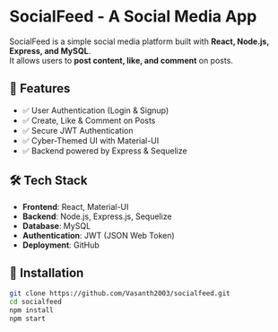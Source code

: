# SocialFeed - A Social Media App

SocialFeed is a simple social media platform built with **React, Node.js, Express, and MySQL**.  
It allows users to **post content, like, and comment** on posts.

## 🚀 Features
- ✅ User Authentication (Login & Signup)
- ✅ Create, Like & Comment on Posts
- ✅ Secure JWT Authentication
- ✅ Cyber-Themed UI with Material-UI
- ✅ Backend powered by Express & Sequelize

## 🛠 Tech Stack
- **Frontend**: React, Material-UI
- **Backend**: Node.js, Express.js, Sequelize
- **Database**: MySQL
- **Authentication**: JWT (JSON Web Token)
- **Deployment**: GitHub

## 📌 Installation
```sh
git clone https://github.com/Vasanth2003/socialfeed.git
cd socialfeed
npm install
npm start
